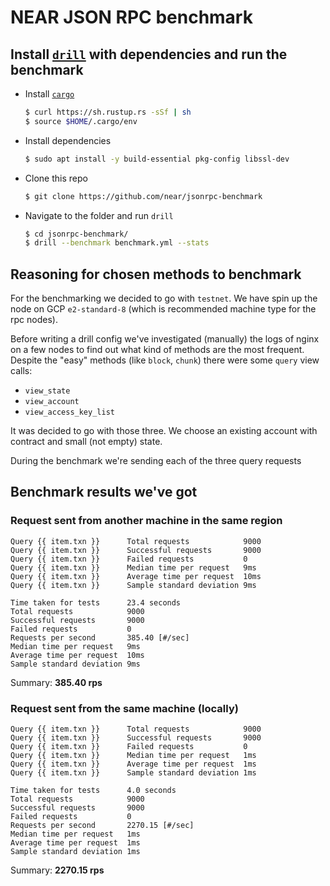 # NEAR JSON RPC benchmark

## Install [`drill`](https://github.com/fcsonline/drill) with dependencies and run the benchmark

* Install [`cargo`](https://doc.rust-lang.org/cargo/getting-started/installation.html)

    ```bash
    $ curl https://sh.rustup.rs -sSf | sh
    $ source $HOME/.cargo/env
    ```

* Install dependencies

    ```bash
    $ sudo apt install -y build-essential pkg-config libssl-dev
    ```

* Clone this repo

    ```bash
    $ git clone https://github.com/near/jsonrpc-benchmark
    ```

* Navigate to the folder and run `drill`

    ```bash
    $ cd jsonrpc-benchmark/
    $ drill --benchmark benchmark.yml --stats
    ```

## Reasoning for chosen methods to benchmark

For the benchmarking we decided to go with `testnet`. We have spin up the node on GCP `e2-standard-8` (which is recommended machine type for the rpc nodes).

Before writing a drill config we've investigated (manually) the logs of nginx on a few nodes to find out what kind of methods are the most frequent. Despite the "easy" methods (like `block`, `chunk`) there were some `query` view calls:

* `view_state`
* `view_account`
* `view_access_key_list`

It was decided to go with those three. We choose an existing account with contract and small (not empty) state.

During the benchmark we're sending each of the three query requests

## Benchmark results we've got

### Request sent from another machine in the same region

```
Query {{ item.txn }}      Total requests            9000
Query {{ item.txn }}      Successful requests       9000
Query {{ item.txn }}      Failed requests           0
Query {{ item.txn }}      Median time per request   9ms
Query {{ item.txn }}      Average time per request  10ms
Query {{ item.txn }}      Sample standard deviation 9ms

Time taken for tests      23.4 seconds
Total requests            9000
Successful requests       9000
Failed requests           0
Requests per second       385.40 [#/sec]
Median time per request   9ms
Average time per request  10ms
Sample standard deviation 9ms
```

Summary: **385.40 rps**

### Request sent from the same machine (locally)

```
Query {{ item.txn }}      Total requests            9000
Query {{ item.txn }}      Successful requests       9000
Query {{ item.txn }}      Failed requests           0
Query {{ item.txn }}      Median time per request   1ms
Query {{ item.txn }}      Average time per request  1ms
Query {{ item.txn }}      Sample standard deviation 1ms

Time taken for tests      4.0 seconds
Total requests            9000
Successful requests       9000
Failed requests           0
Requests per second       2270.15 [#/sec]
Median time per request   1ms
Average time per request  1ms
Sample standard deviation 1ms
```

Summary: **2270.15 rps**
